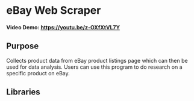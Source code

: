 # eBay Web Scraper
  #### Video Demo: https://youtu.be/z-OXfXtVL7Y
## Purpose
Collects product data from eBay product listings page which can then be used for data analysis. Users can use this program to do research on a specific product on eBay.

## Libraries


  
